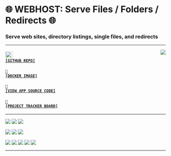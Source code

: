 # 🌐 WEBHOST: Serve Files / Folders / Redirects 🌐
### Serve web sites, directory listings, single files, and redirects

---

<a href='https://github.com/cogsmith/webhost'><img src='https://github-readme-stats.vercel.app/api/pin/?username=cogsmith&repo=webhost' align='right'></a>

#### <code><a href='https://github.com/cogsmith/webhost'><img src='https://github.githubassets.com/images/icons/emoji/octocat.png' width='22'> [GITHUB REPO]</a></code>

#### <code><a href='https://hub.docker.com/r/cogsmith/webhost'>🐳 [DOCKER IMAGE]</a></code>

#### <code><a href='https://github.com/cogsmith/webhost/blob/main/app.js'>🧾 [VIEW APP SOURCE CODE]</a></code>

#### <code><a href='https://github.com/cogsmith/webhost/projects/1'>📅 [PROJECT TRACKER BOARD]</a></code>

---

[![](https://shields.io/github/package-json/v/cogsmith/webhost?label=codebase)](http://github.com/cogsmith/webhost)
[![](https://shields.io/github/last-commit/cogsmith/webhost)](https://github.com/cogsmith/webhost/commits/main)
[![](https://github.com/cogsmith/webhost/actions/workflows/DEVKING_CHECK.yml/badge.svg)](https://github.com/cogsmith/webhost/actions/workflows/DEVKING_CHECK.yml)

[![](https://shields.io/github/v/release/cogsmith/webhost?label=latest+release)](https://github.com/cogsmith/webhost/releases)
[![](https://shields.io/github/release-date/cogsmith/webhost?color=blue)](https://github.com/cogsmith/webhost/releases)
[![](https://shields.io/github/commits-since/cogsmith/webhost/latest)](https://github.com/cogsmith/webhost/commits/main)
<!-- [![](https://shields.io/github/commit-activity/m/cogsmith/webhost)](https://github.com/cogsmith/webhost/commits/main) -->

[![](https://shields.io/github/license/cogsmith/webhost?color=lightgray)](https://github.com/cogsmith/webhost/blob/main/LICENSE)
[![](https://shields.io/github/languages/code-size/cogsmith/webhost)](http://github.com/cogsmith/webhost)
[![](https://shields.io/github/repo-size/cogsmith/webhost)](http://github.com/cogsmith/webhost)
[![](https://shields.io/docker/image-size/cogsmith/webhost?sort=date&label=docker+size)](https://hub.docker.com/r/cogsmith/webhost)
[![](https://shields.io/github/issues-raw/cogsmith/webhost)](https://github.com/cogsmith/webhost/issues)

---

